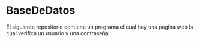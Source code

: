 # BaseDeDatos
El siguiente repositorio contiene un programa el cual hay una pagina web la cual verifica un usuario y una contraseña.
